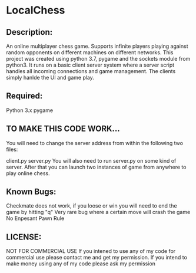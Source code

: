 # LocalChess
## Description:
An online multiplayer chess game. Supports infinite players playing against random opponents on different machines on different networks. This project was created using python 3.7, pygame and the sockets module from python3. It runs on a basic client server system where a server script handles all incoming connections and game management. The clients simply hanlde the UI and game play.

## Required:
Python 3.x
pygame

## TO MAKE THIS CODE WORK...
You will need to change the server address from within the following two files:

client.py
server.py
You will also need to run server.py on some kind of server. After that you can launch two instances of game from anywhere to play online chess.

## Known Bugs:
Checkmate does not work, if you loose or win you will need to end the game by hitting "q"
Very rare bug where a certain move will crash the game
No Enpesant Pawn Rule

## LICENSE:
NOT FOR COMMERCIAL USE If you intened to use any of my code for commercial use please contact me and get my permission. If you intend to make money using any of my code please ask my permission
